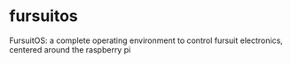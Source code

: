 # fursuitos
FursuitOS: a complete operating environment to control fursuit electronics, centered around the raspberry pi
